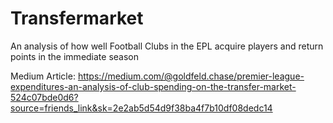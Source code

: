 # Transfermarket
An analysis of how well Football Clubs in the EPL acquire players and return points in the immediate season

Medium Article: https://medium.com/@goldfeld.chase/premier-league-expenditures-an-analysis-of-club-spending-on-the-transfer-market-524c07bde0d6?source=friends_link&sk=2e2ab5d54d9f38ba4f7b10df08dedc14
